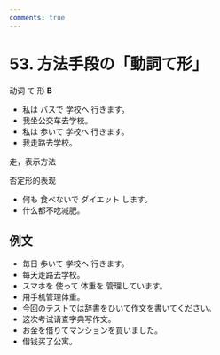 ```yaml
---
comments: true
---
```


# 53. 方法手段の「動詞て形」

动词 て 形 __B__

- 私は バスで 学校へ 行きます。
- 我坐公交车去学校。
- 私は 歩いて 学校へ 行きます。
- 我走路去学校。

走，表示方法

否定形的表现

- 何も 食べないで ダイエット します。
- 什么都不吃减肥。

## 例文

- 毎日 歩いて 学校へ 行きます。
- 每天走路去学校。
- スマホを 使って 体重を 管理しています。
- 用手机管理体重。
- 今回のテストでは辞書をひいて作文を書いてください。
- 这次考试请查字典写作文。
- お金を借りてマンションを買いました。
- 借钱买了公寓。

